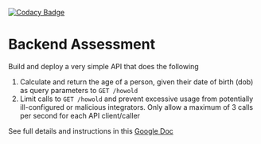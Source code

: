 [![Codacy Badge](https://app.codacy.com/project/badge/Grade/be051ba9ff2c4a25b022e4cc3ab7d8ca)](https://www.codacy.com/gh/tunedev/age-calculator/dashboard?utm_source=github.com&utm_medium=referral&utm_content=tunedev/age-calculator&utm_campaign=Badge_Grade)

# Backend Assessment

Build and deploy a very simple API that does the following

1.  Calculate and return the age of a person, given their date of birth (dob) as query parameters to `GET /howold`
2.  Limit calls to `GET /howold` and prevent excessive usage from potentially ill-configured or malicious integrators. Only allow a maximum of 3 calls per second for each API client/caller

See full details and instructions in this [Google Doc](https://docs.google.com/document/d/1ma5vKz0j34gwI9WYrZddMM1ENlQddGOVFJ5qdSq2QlQ)
